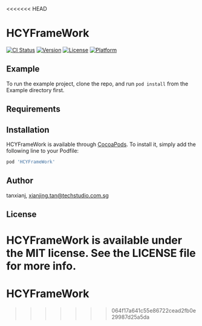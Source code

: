 <<<<<<< HEAD
# HCYFrameWork

[![CI Status](https://img.shields.io/travis/tanxianj/HCYFrameWork.svg?style=flat)](https://travis-ci.org/tanxianj/HCYFrameWork)
[![Version](https://img.shields.io/cocoapods/v/HCYFrameWork.svg?style=flat)](https://cocoapods.org/pods/HCYFrameWork)
[![License](https://img.shields.io/cocoapods/l/HCYFrameWork.svg?style=flat)](https://cocoapods.org/pods/HCYFrameWork)
[![Platform](https://img.shields.io/cocoapods/p/HCYFrameWork.svg?style=flat)](https://cocoapods.org/pods/HCYFrameWork)

## Example

To run the example project, clone the repo, and run `pod install` from the Example directory first.

## Requirements

## Installation

HCYFrameWork is available through [CocoaPods](https://cocoapods.org). To install
it, simply add the following line to your Podfile:

```ruby
pod 'HCYFrameWork'
```

## Author

tanxianj, xianjing.tan@techstudio.com.sg

## License

HCYFrameWork is available under the MIT license. See the LICENSE file for more info.
=======
# HCYFrameWork
>>>>>>> 064f17a641c55e86722cead2fb0e29987d25a5da
